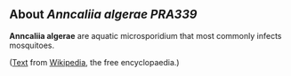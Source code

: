About *Anncaliia algerae PRA339* 
--------------------------------



**Anncaliia algerae** are aquatic microsporidium that most commonly
infects mosquitoes.

([Text](http://en.wikipedia.org/wiki/Anncaliia_algerae) from
[Wikipedia](http://en.wikipedia.org/), the free encyclopaedia.)
